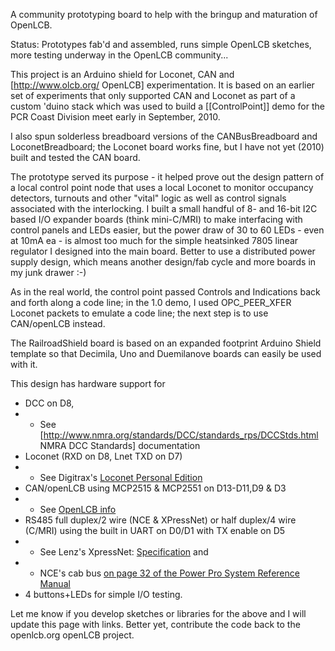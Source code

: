 A community prototyping board to help with the bringup and maturation of OpenLCB.


Status: Prototypes fab'd and assembled, runs simple OpenLCB sketches, more testing underway in the OpenLCB community...


This project is an Arduino shield for Loconet, CAN and
[http://www.olcb.org/ OpenLCB] experimentation.  It is based on an
earlier set of experiments that only supported CAN and Loconet as
part of a custom 'duino stack which was used to build a [[ControlPoint]]
demo for the PCR Coast Division meet early in September, 2010.


I also spun solderless breadboard versions of the CANBusBreadboard
and LoconetBreadboard; the Loconet board works fine, but I have not
yet (2010) built and tested the CAN board.


The prototype served its purpose - it helped prove out the design
pattern of a local control point node that uses a local Loconet to
monitor occupancy detectors, turnouts and other "vital" logic as
well as control signals associated with the interlocking.  I built
a small handful of 8- and 16-bit I2C based I/O expander boards
(think mini-C/MRI) to make interfacing with control panels and LEDs
easier, but the power draw of 30 to 60 LEDs - even at 10mA ea - is
almost too much for the simple heatsinked 7805 linear regulator I
designed into the main board.  Better to use a distributed power
supply design, which means another design/fab cycle and more boards
in my junk drawer :-)


As in the real world, the control point passed Controls and Indications
back and forth along a code line; in the 1.0 demo, I used OPC_PEER_XFER
Loconet packets to emulate a code line; the next step is to use
CAN/openLCB instead.

The RailroadShield board is based on an expanded footprint Arduino
Shield template so that Decimila, Uno and Duemilanove boards can
easily be used with it.

This design has hardware support for

  * DCC  on D8,
  *  * See [http://www.nmra.org/standards/DCC/standards_rps/DCCStds.html NMRA DCC Standards] documentation
  * Loconet (RXD on D8, Lnet TXD on D7)
  *  * See Digitrax's [Loconet Personal Edition](http://www.digitrax.com/ftp/loconetpersonaledition.pdf)
  * CAN/openLCB using MCP2515 & MCP2551 on D13-D11,D9 & D3
  *  * See [OpenLCB info](http://openlcb.org/trunk/prototypes/Hobbyists.html)
  * RS485 full duplex/2 wire (NCE & XPressNet) or half duplex/4 wire (C/MRI) using the built in UART on D0/D1 with TX enable on D5
  *  * See Lenz's XpressNet: [Specification](http://www.lenz.com/manuals/xpressnet/xpressnet.pdf) and
  *  * NCE's cab bus [on page 32 of the Power Pro System Reference Manual](http://www.ncedcc.com/images/stories/manuals/sysman07.pdf)
  * 4 buttons+LEDs for simple I/O testing.

Let me know if you develop sketches or libraries for the above and
I will update this page with links.  Better yet, contribute the
code back to the openlcb.org openLCB project.

